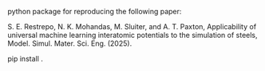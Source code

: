 python package for reproducing the following paper: 

S. E. Restrepo, N. K. Mohandas, M. Sluiter, and A. T. Paxton, Applicability of universal machine learning interatomic potentials to the simulation of steels, Model. Simul. Mater. Sci. Eng. (2025).

pip install .


